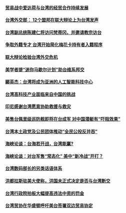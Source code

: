 #### [贸易战中爱达荷与台湾的经贸合作持续发展](../pages/zivymejqv_/4596631.md) 

#### [台湾外交部： 12个盟邦在联大辩论上为台湾发声](../pages/zivymejqv_/4596192.md) 

#### [台湾副总统陈建仁将访问梵蒂冈，并邀请教宗访台](../pages/zivymejqv_/4596026.md) 

#### [争取外籍专才 台湾开始简化梅花卡持有者入籍程序](../pages/zivymejqv_/4595915.md) 

#### [联大辩论检验台湾外交危机](../pages/zivymejqv_/4595290.md) 

#### [美学者提“迷你马歇尔计划”助台维系邦交](../pages/zivymejqv_/4595275.md) 

#### [郦英杰：台湾将成为亚洲的人工智能科技中心](../pages/zivymejqv_/4594502.md) 

#### [台湾高科技产业面临来自中国的挑战](../pages/zivymejqv_/4594495.md) 

#### [印尼感谢台湾愿意协助救援与救灾](../pages/zivymejqv_/4594440.md) 

#### [美售台佩里级巡防舰即将在台成军 对中国潜艇有“吓阻效果”](../pages/zivymejqv_/4594385.md) 

#### [台湾本土政党及公民团体推动“全民公投反并吞”](../pages/zivymejqv_/4594312.md) 

#### [海峡论谈：台海若开战，台湾能赢?](../pages/zivymejqv_/4593572.md) 

#### [海峡论谈：对台军售“常态化” 美中“新冷战”开打？](../pages/zivymejqv_/4593567.md) 

#### [台湾数码部长的另类话语体系](../pages/zivymejqv_/4592629.md) 

#### [洪都拉斯驻美大使称，洪国未正式决定是否与台湾断交](../pages/zivymejqv_/4592394.md) 

#### [台湾行政院拍板大幅提高违法中资的罚金](../pages/zivymejqv_/4591201.md) 

#### [台湾贸协在华盛顿呼吁美台签署双边贸易协定](../pages/zivymejqv_/4590372.md) 

